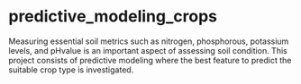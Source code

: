 # predictive_modeling_crops
Measuring essential soil metrics such as nitrogen, phosphorous, potassium levels, and pHvalue is an important aspect of assessing soil condition. This project consists of predictive modeling where the best feature to predict the suitable crop type is investigated.

